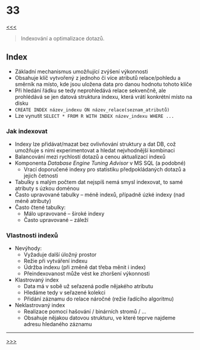 # 33

[<<<](./32.MD)
> Indexování a optimalizace dotazů.

## Index

* Základní mechanismus umožňující zvýšení výkonnosti
* Obsahuje klíč vytvořený z jednoho či více atributů relace/pohledu a směrník na místo, kde jsou uložena data pro danou hodnotu tohoto klíče
* Při hledání řádku se tedy neprohledává relace sekvenčně, ale prohlédává se jen datová struktura indexu, která vrátí konkrétní místo na disku
* `CREATE INDEX název_indexu ON název_relace(seznam_atributů)`
* Lze vynutit `SELECT * FROM R WITH INDEX název_indexu WHERE ...`

### Jak indexovat

* Indexy lze přidávat/mazat  bez ovlivňování struktury a dat DB, což umožňuje s nimi experimentovat a hledat nejvhodnější kombinaci
* Balancování mezi rychlostí dotazů a cenou aktualizací indexů
* Komponenta _Database Engine Tuning Advisor_ v MS SQL (a podobné)
  * Vrací doporučené indexy pro statistiku předpokládaných dotazů a jejich četnosti
* Tabulky s malým počtem dat nejspíš nemá smysl indexovat, to samé atributy s úzkou doménou
* Často upravované tabulky – méně indexů, případně úzké indexy (nad méně atributy)
* Často čtené tabulky:
  * Málo upravované – široké indexy
  * Často upravované – záleží

### Vlastnosti indexů

* Nevýhody:
  * Vyžaduje další úložný prostor
  * Režie při vytváření indexu
  * Údržba indexu (při změně dat třeba měnit i index)
  * Přeindexovanost může vést ke zhoršení výkonnosti
* Klastrovaný index
  * Data má v sobě už seřazená podle nějakého atributu
  * Hledáme tedy v seřazené kolekci
  * Přidání záznamu do relace náročné (režie řadícího algoritmu)
* Neklastrovaný index
  * Realizace pomocí hašování / binárních stromů / ...
  * Obsahuje nějakou datovou strukturu, ve které teprve najdeme adresu hledaného záznamu

---
[>>>](./34.MD)
